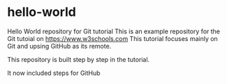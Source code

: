 # hello-world
Hello World repository for Git tutorial
This is an example repository for the Git tutoial on https://www.w3schools.com
This tutorial focuses mainly on Git and upsing GitHub as its remote.

This repository is built step by step in the tutorial.

It now included steps for GitHub
